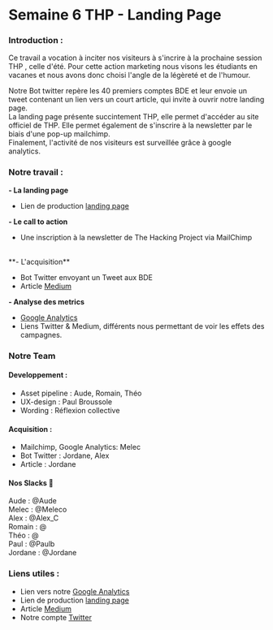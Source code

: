 
# Semaine 6 THP - Landing Page

### Introduction :

Ce travail a vocation à inciter nos visiteurs à s'incrire à la prochaine session THP , celle d'été. Pour cette action marketing nous visons les étudiants en vacanes et nous avons donc choisi l'angle de la légèreté et de l'humour.

Notre Bot twitter repère les 40 premiers comptes BDE et leur envoie un tweet contenant un lien vers un court article, qui invite à ouvrir notre landing page. <br/>
La landing page présente succintement THP, elle permet d'accéder au site officiel de THP. Elle permet également de s'inscrire à la newsletter par le biais d'une pop-up mailchimp. <br/>
Finalement, l'activité de nos visiteurs est surveillée grâce à google analytics. <br/>

### Notre travail :

**- La landing page**<br>
- Lien de production [landing page](https://landing-page-thp.herokuapp.com/)<br>

**- Le call to action**<br>
- Une inscription à la newsletter de The Hacking Project via MailChimp
<br>
**- L'acquisition**<br>

- Bot Twitter envoyant un Tweet aux BDE <br>
- Article [Medium](https://medium.com/@faou.jordane/5-bonnes-raisons-de-partir-en-vacances-avec-ses-potes-et-apprendre-%C3%A0-coder-gratuitement-e56c8434e469)<br>


**- Analyse des metrics**<br>

- [Google Analytics](https://analytics.google.com/analytics/web/?authuser=0#/embed/report-home/a118988337w176146389p175052214)<br>
- Liens Twitter & Medium, différents nous permettant de voir les effets des campagnes.


### Notre Team
#### Developpement :
- Asset pipeline :
Aude, Romain, Théo
- UX-design :
Paul Broussole
- Wording :
Réflexion collective

#### Acquisition :
- Mailchimp, Google Analytics:
Melec
- Bot Twitter :
Jordane, Alex
- Article :
Jordane

#### Nos Slacks 💌

Aude : @Aude <br>
Melec : @Meleco <br>
Alex : @Alex_C <br>
Romain : @ <br>
Théo : @ <br>
Paul : @Paulb <br>
Jordane : @Jordane

### Liens utiles :

- Lien vers notre [Google Analytics](https://analytics.google.com/analytics/web/?authuser=0#/embed/report-home/a118988337w176146389p175052214)
- Lien de production [landing page](https://landing-page-thp.herokuapp.com/)
- Article [Medium](https://medium.com/@faou.jordane/5-bonnes-raisons-de-partir-en-vacances-avec-ses-potes-et-apprendre-%C3%A0-coder-gratuitement-e56c8434e469)
- Notre compte [Twitter](https://twitter.com/CoderThp)


